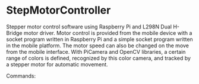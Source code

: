 # StepMotorController


Stepper motor control software using Raspberry Pi and L298N Dual H-Bridge motor driver. Motor control is provided from the mobile device with a socket program written in Raspberry Pi and a simple socket program written in the mobile platform. The motor speed can also be changed on the move from the mobile interface. With PiCamera and OpenCV libraries, a certain range of colors is defined, recognized by this color camera, and tracked by a stepper motor for automatic movement.

Commands:
